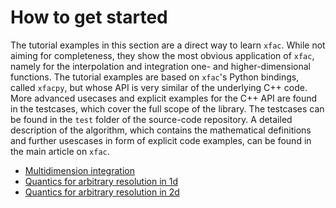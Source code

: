 # How to get started

The tutorial examples in this section are a direct way to learn `xfac`.
While not aiming for completeness, they show the most obvious application of `xfac`, namely for the interpolation and integration one- and higher-dimensional functions. The tutorial examples are based on `xfac`'s Python bindings, called `xfacpy`, but whose API is very similar of the underlying C++ code.
More advanced usecases and explicit examples for the C++ API are found in the testcases, which cover the full scope of the library.
The testcases can be found in the `test` folder of the source-code repository.
A detailed description of the algorithm, which contains the mathematical definitions and further usescases in form of explicit code examples,
can be found in the main article on `xfac`. 

- [Multidimension integration](./integral_nd)
- [Quantics for arbitrary resolution in 1d](./quantics1d)
- [Quantics for arbitrary resolution in 2d](./quantics2d)